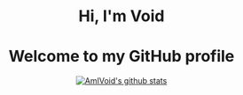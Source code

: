 <h1 align="center">Hi, I'm Void</h1>
<h1 align="center">Welcome to my GitHub profile</h1>

<p align="center">
  <a href="https://github.com/AmIVoid"><img src="https://github-readme-stats.vercel.app/api?username=AmIVoid&hide_border=true&show_icons=true" alt="AmIVoid's github stats"></a>
</p>
